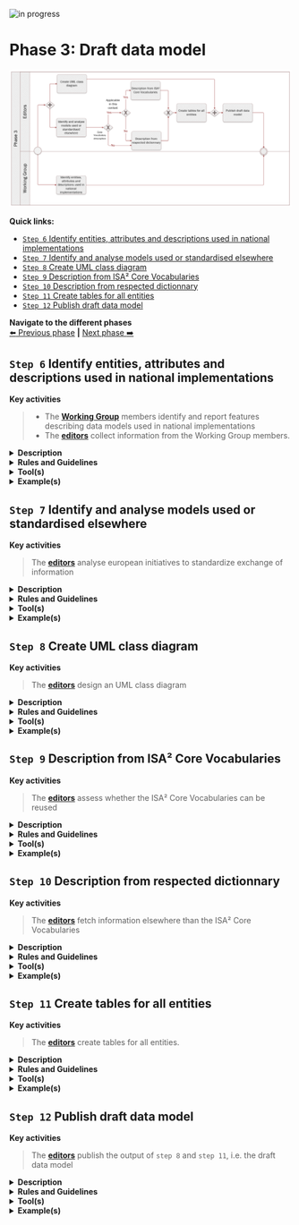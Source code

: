![in progress](https://img.shields.io/badge/status-in%20progress-yellow)

# Phase 3: Draft data model
![Process_Phase 3](img/methodology_phase3.PNG)

**Quick links:**
- [`Step 6` Identify entities, attributes and descriptions used in national implementations](phase3.md#step-6-identify-entities-attributes-and-descriptions-used-in-national-implementations)
- [`Step 7` Identify and analyse models used or standardised elsewhere](phase3.md#step-7-identify-and-analyse-models-used-or-standardised-elsewhere)
- [`Step 8` Create UML class diagram](phase3.md#step-8-create-uml-class-diagram)
- [`Step 9` Description from ISA² Core Vocabularies](phase3.md#step-9-description-from-isa-core-vocabularies)
- [`Step 10` Description from respected dictionnary](phase3.md#step-10-description-from-respected-dictionnary)
- [`Step 11` Create tables for all entities](phase3.md#step-11-create-tables-for-all-entities)
- [`Step 12` Publish draft data model](phase3.md#step-12-publish-draft-data-model)

**Navigate to the different phases**\
[:arrow_left: Previous phase](phase2.md) **|**
[Next phase :arrow_right:](phase4.md)

## `Step 6` Identify entities, attributes and descriptions used in national implementations

**Key activities**
> * The [<b>Working Group</b>](../stakeholders#working-group) members identify and report features describing data models used in national implementations
> * The [<b>editors</b>](../stakeholders#editors) collect information from the Working Group members.

<details>
  <summary><b>Description</b></summary>
  
  Working Group members will share information on: 
  
  * Entities they judge paramount to the common data model being built
  * Attributes they judge mandatory and optional to the common data model being built
  * Descriptions of elements in their national implementations with the ultimate purpose of harmonizing elements across member states. 
  
</details>

<details>
  <summary><b>Rules and Guidelines</b></summary>
</details>

<details>
  <summary><b>Tool(s)</b></summary>
  <i>There are no specific tools for this step.</i>
</details>

<details>
  <summary><b>Example(s)</b></summary>
Example of information shared related to the data model (Issue #29); 


```
  The address information concerning administrative units could benefit from using NUTS URI to improve interoperability. In addition to ISA codes already used to describe addresses, NUTS URI would bring new properties to describe the location. 
  ```
</details>

## `Step 7` Identify and analyse models used or standardised elsewhere

**Key activities**
> The [<b>editors</b>](../stakeholders#editors) analyse european initiatives to standardize exchange of information

<details>
  <summary><b>Description</b></summary>
  
  The editors document any european initiatives that aim at standardizing data exchanges across member states. The output of this step will serve as a basis to draft the common data model. 

The scope of `step 6`and `step 7` are complementary: while Working Group members are gathering information on what is nationally implemented, the editor team will focus on existing european initiatives that are used and standardise the exchange of data. `step 6` will provide baseline information while `step 7` will provide information to supplement the first draft of the common data model. 

  
</details>

<details>
  <summary><b>Rules and Guidelines</b></summary>
</details>

<details>
  <summary><b>Tool(s)</b></summary>
  
  * [Study on Data Mapping for the crossborder application of the Once-Only technical system SDG](https://sdg.mindigital.gr/uploads/Deloitte_final_report.pdf)
  * [Linked Open Vocabularies](https://lov.linkeddata.es/dataset/lov)
  * [Euro Vocabularies](https://op.europa.eu/en/web/eu-vocabularies/home)
  * [Public documents forms | DG Justice](https://beta.e-justice.europa.eu/35981/EN/public_documents_forms)

</details>

<details>
  <summary><b>Example(s)</b></summary>

```
  TBD
  ```
</details>

## `Step 8` Create UML class diagram

**Key activities**
> The [<b>editors</b>](../stakeholders#editors) design an UML class diagram 

<details>
  <summary><b>Description</b></summary>
  
  The editor team will leverage from the information collected in `step 6` and `step 7` to develop an UML class diagram. The latter aims at visually describing how entities of the data model will interact with each other. The different entities, the relationship between entities, and their attributes as well as the expected type will be displayed.
  
  Attributes should be presented in the following manner _+ attributeName: expected type._ “Expected type” is further defined in `step 11`. 

Focusing only on entities, attributes and relationships will allow Working Group members to concentrate only on the semantic aspects of the model and come to terms on that. Further modelling elements shall be added in a textual way in step 11.  


</details>

<details>
  <summary><b>Rules and Guidelines</b></summary>
  
* Each element and their relationships should be identified in advance.
* Attributes of each class should be clearly identified
* Avoid as much as possible lines crossing each other
* Ensure orthogonality of relationships
* Parents elements are higher than the child elements so the arrows always point upwards
* Align elements either by one of their sides or by their centers
* Make elements the same size if possible

</details>

<details>
  <summary><b>Tool(s)</b></summary>
  Proprietary tools: 
  
  * [Entreprise Architect](https://www.sparxsystems.eu/enterprise-architect/)
  * [Miscrosoft Visio](https://www.microsoft.com/en-us/microsoft-365/visio)
</details>

<details>
  <summary><b>Example(s)</b></summary>

[Birth certificate evidence](https://github.com/SEMICeu/SDG-sandbox/blob/master/evidences/birth_certificate/data_model/birth_certificate_diagram_v0.10.pdf)

</details>

## `Step 9` Description from ISA² Core Vocabularies

**Key activities**
> The [<b>editors</b>](../stakeholders#editors) assess whether the ISA² Core Vocabularies can be reused


<details>
  <summary><b>Description</b></summary>
  
  The editors verify whether a ISA² Core Vocabulary can be reused. Reusability is a key principle when drafting data models. 
In case there is no ISA² Core Vocabulary reusable, or it is not coherent to the context of the data model, the editors will consider other possibilities as presented in `step 10`. 

</details>

<details>
  <summary><b>Rules and Guidelines</b></summary>
</details>

<details>
  <summary><b>Tool(s)</b></summary>
  
  
* [Core Person Vocabulary](https://joinup.ec.europa.eu/release/core-person-vocabulary/100)
* [Core Business Vocabulary](https://joinup.ec.europa.eu/release/core-business-vocabulary/100) 
* [Core Location Vocabulary](https://joinup.ec.europa.eu/release/core-location-vocabulary/100) 
* [Core Criterion and Core Evidence Vocabulary](https://joinup.ec.europa.eu/release/core-criterion-and-core-evidence-vocabulary-v100)
* [Core Public Organisation Vocabulary](https://joinup.ec.europa.eu/release/core-public-organisation-vocabulary-v100) 

</details>

<details>
  <summary><b>Example(s)</b></summary>

```
The Core Person Vocabulary describes a class/entity Person that has an attribute/property "gender" that expects a Code as data type, coming from four possible controlled vocs: ISO, Eurostat, HL7 or SDMX.
  ```
</details>

## `Step 10` Description from respected dictionnary

**Key activities**
> The [<b>editors</b>](../stakeholders#editors) fetch information elsewhere than the ISA² Core Vocabularies

<details>
  <summary><b>Description</b></summary>
  
  Should an entity or attribute not be (properly) defined in the ISA² Core Vocabularies, the editors fetch information elsewhere. Two outcomes are possible: 

1. The information can be found in other vocabularies
1. The information can not be found in other vocabularies 

In the event of information not being available, the editors propose new entities / attributes using respected and authoritative sources as inspiration. 

</details>

<details>
  <summary><b>Rules and Guidelines</b></summary>
</details>

<details>
  <summary><b>Tool(s)</b></summary>
  
* [Euro Vocabularies](https://op.europa.eu/en/web/eu-vocabularies/home)
* [Linked Open Vocabularies](https://lov.linkeddata.es/dataset/lov)
* [Oxford dictionary](https://www.oxfordlearnersdictionaries.com/us/)
* [Merriam-Webster](https://www.merriam-webster.com/)
  
</details>

<details>
  <summary><b>Example(s)</b></summary>

```
  TBD
  ```
</details>

## `Step 11` Create tables for all entities


**Key activities**
> The [<b>editors</b>](../stakeholders#editors) create tables for all entities.


<details>
  <summary><b>Description</b></summary>
  
  Relying on the input gathered in `step 9` and `step 10`, the editors draft tables for all the entities of the data model (as presented in `step 8`). Per entity, the table consists of the following elements; 

* Attribute(s) / relationship(s)
* Expected type 
* Definition
* Cardinality 

Tables are a way to provide further information and context to the data model unlike the UML class diagram which can be seen as a visual representation of the data model. Both form the data model referred to in the further steps. 

</details>

<details>
  <summary><b>Rules and Guidelines</b></summary>
  
* Entities names should start with an uppercase
* Attributes names should start with a lower case
* Entities as well as attributes and relationships should be accompanied by a definition. 

</details>

<details>
  <summary><b>Tool(s)</b></summary>
  <i>There are no specific tools for this step.</i>
</details>

<details>
  <summary><b>Example(s)</b></summary>

Here is are examples of tables created per entity, namely: 

* [Birth Certificate](birth_certificate_tables_v0.01.md#birth-certificate-1)
* [Birth](birth_certificate_tables_v0.01.md#birth)
* [Person](birth_certificate_tables_v0.01.md#person)
* [Public Organisation](birth_certificate_tables_v0.01.md#public-organisation)
* [Location](birth_certificate_tables_v0.01.md#location)
* [Address](birth_certificate_tables_v0.01.md#address)

</details>

## `Step 12` Publish draft data model 

**Key activities**
> The [<b>editors</b>](../stakeholders#editors) publish the output of `step 8` and `step 11`, i.e. the draft data model

<details>
  <summary><b>Description</b></summary>
  
  The editors will publish the draft version of the data model, if considered stable enough, based on the output of `step 8` (i.e. UML class diagram) and `step 11` (entity tables). The draft data model will be published on the collaborative tool selected. 
  
</details>

<details>
  <summary><b>Rules and Guidelines</b></summary>

Publication as a Working Draft does not imply endorsement by the Working Group members or its representatives. This is a draft model and may be updated, replaced or made obsolete by other model at any time. It is inappropriate to cite this model as other than work in progress. Comments on the model are invited. Further details on `Step 13` 

</details>

<details>
  <summary><b>Tool(s)</b></summary>
  <i>There are no specific tools for this step.</i>
</details>

<details>
  <summary><b>Example(s)</b></summary>

```
  TBD
  ```
</details>
